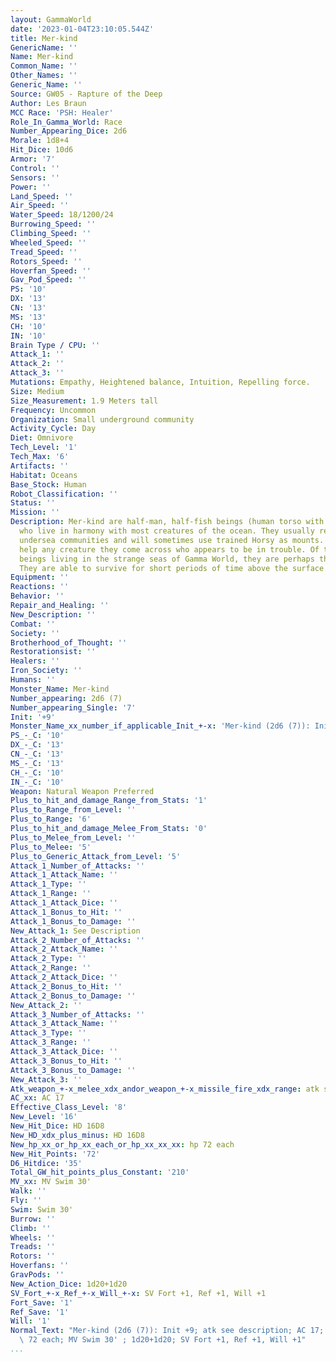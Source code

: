 ```yaml
---
layout: GammaWorld
date: '2023-01-04T23:10:05.544Z'
title: Mer-kind
GenericName: ''
Name: Mer-kind
Common_Name: ''
Other_Names: ''
Generic_Name: ''
Source: GW05 - Rapture of the Deep
Author: Les Braun
MCC Race: 'PSH: Healer'
Role_In_Gamma_World: Race
Number_Appearing_Dice: 2d6
Morale: 1d8+4
Hit_Dice: 10d6
Armor: '7'
Control: ''
Sensors: ''
Power: ''
Land_Speed: ''
Air_Speed: ''
Water_Speed: 18/1200/24
Burrowing_Speed: ''
Climbing_Speed: ''
Wheeled_Speed: ''
Tread_Speed: ''
Rotors_Speed: ''
Hoverfan_Speed: ''
Gav_Pod_Speed: ''
PS: '10'
DX: '13'
CN: '13'
MS: '13'
CH: '10'
IN: '10'
Brain Type / CPU: ''
Attack_1: ''
Attack_2: ''
Attack_3: ''
Mutations: Empathy, Heightened balance, Intuition, Repelling force.
Size: Medium
Size_Measurement: 1.9 Meters tall
Frequency: Uncommon
Organization: Small underground community
Activity_Cycle: Day
Diet: Omnivore
Tech_Level: '1'
Tech_Max: '6'
Artifacts: ''
Habitat: Oceans
Base_Stock: Human
Robot_Classification: ''
Status: ''
Mission: ''
Description: Mer-kind are half-man, half-fish beings (human torso with a fish tail)
  who live in harmony with most creatures of the ocean. They usually reside in small
  undersea communities and will sometimes use trained Horsy as mounts. They will generally
  help any creature they come across who appears to be in trouble. Of the many intelligent
  beings living in the strange seas of Gamma World, they are perhaps the most noble.
  They are able to survive for short periods of time above the surface.
Equipment: ''
Reactions: ''
Behavior: ''
Repair_and_Healing: ''
New_Description: ''
Combat: ''
Society: ''
Brotherhood_of_Thought: ''
Restorationsist: ''
Healers: ''
Iron_Society: ''
Humans: ''
Monster_Name: Mer-kind
Number_appearing: 2d6 (7)
Number_appearing_Single: '7'
Init: '+9'
Monster_Name_xx_number_if_applicable_Init_+-x: 'Mer-kind (2d6 (7)): Init +9'
PS_-_C: '10'
DX_-_C: '13'
CN_-_C: '13'
MS_-_C: '13'
CH_-_C: '10'
IN_-_C: '10'
Weapon: Natural Weapon Preferred
Plus_to_hit_and_damage_Range_from_Stats: '1'
Plus_to_Range_from_Level: ''
Plus_to_Range: '6'
Plus_to_hit_and_damage_Melee_From_Stats: '0'
Plus_to_Melee_from_Level: ''
Plus_to_Melee: '5'
Plus_to_Generic_Attack_from_Level: '5'
Attack_1_Number_of_Attacks: ''
Attack_1_Attack_Name: ''
Attack_1_Type: ''
Attack_1_Range: ''
Attack_1_Attack_Dice: ''
Attack_1_Bonus_to_Hit: ''
Attack_1_Bonus_to_Damage: ''
New_Attack_1: See Description
Attack_2_Number_of_Attacks: ''
Attack_2_Attack_Name: ''
Attack_2_Type: ''
Attack_2_Range: ''
Attack_2_Attack_Dice: ''
Attack_2_Bonus_to_Hit: ''
Attack_2_Bonus_to_Damage: ''
New_Attack_2: ''
Attack_3_Number_of_Attacks: ''
Attack_3_Attack_Name: ''
Attack_3_Type: ''
Attack_3_Range: ''
Attack_3_Attack_Dice: ''
Attack_3_Bonus_to_Hit: ''
Attack_3_Bonus_to_Damage: ''
New_Attack_3: ''
Atk_weapon_+-x_melee_xdx_andor_weapon_+-x_missile_fire_xdx_range: atk see description
AC_xx: AC 17
Effective_Class_Level: '8'
New_Level: '16'
New_Hit_Dice: HD 16D8
New_HD_xdx_plus_minus: HD 16D8
New_hp_xx_or_hp_xx_each_or_hp_xx_xx_xx: hp 72 each
New_Hit_Points: '72'
D6_Hitdice: '35'
Total_GW_hit_points_plus_Constant: '210'
MV_xx: MV Swim 30'
Walk: ''
Fly: ''
Swim: Swim 30'
Burrow: ''
Climb: ''
Wheels: ''
Treads: ''
Rotors: ''
Hoverfans: ''
GravPods: ''
New_Action_Dice: 1d20+1d20
SV_Fort_+-x_Ref_+-x_Will_+-x: SV Fort +1, Ref +1, Will +1
Fort_Save: '1'
Ref_Save: '1'
Will: '1'
Normal_Text: "Mer-kind (2d6 (7)): Init +9; atk see description; AC 17; HD 16D8 hp\
  \ 72 each; MV Swim 30' ; 1d20+1d20; SV Fort +1, Ref +1, Will +1"
...
```

